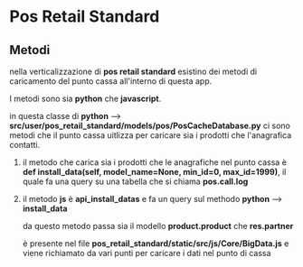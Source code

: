 # Pos Retail Standard

## Metodi

nella verticalizzazione di **pos retail standard** esistino dei metodi di caricamento del punto cassa all'interno di questa app.

I metodi sono sia **python** che **javascript**.

in questa classe di **python**  --> **src/user/pos_retail_standard/models/pos/PosCacheDatabase.py**
ci sono metodi che il punto cassa uitlizza per caricare sia i prodotti che l'anagrafica contatti.

1. il metodo che carica sia i prodotti che le anagrafiche nel punto cassa è **def install_data(self, model_name=None, min_id=0, max_id=1999)**, il quale fa una query su una tabella che si chiama **pos.call.log**
  

2. il metodo **js** è  **api_install_datas** e fa un query sul methodo **python** --> **install_data**

    da questo metodo passa sia il modello  **product.product** che **res.partner**

    è presente nel file **pos_retail_standard/static/src/js/Core/BigData.js** e viene richiamato da vari punti per caricare i dati nel punto di cassa